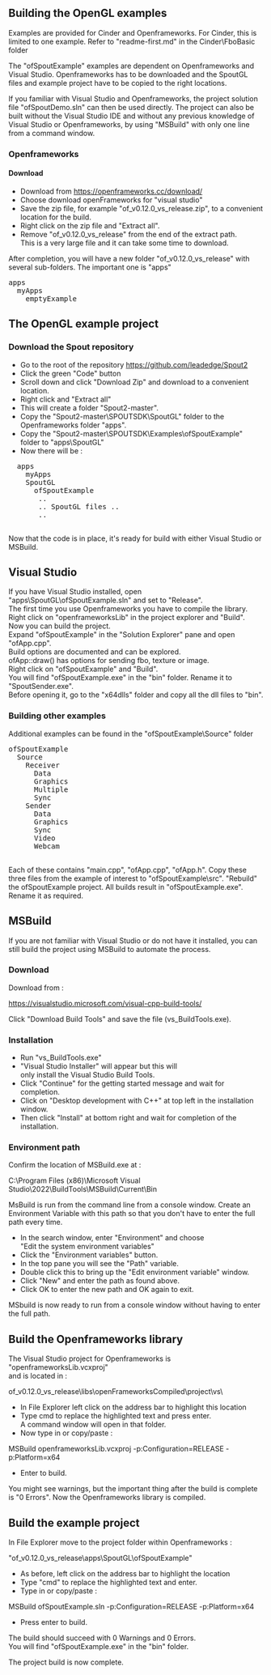 ## Building the OpenGL examples

Examples are provided for Cinder and Openframeworks. For Cinder, this is limited to one example. Refer to "readme-first.md" in the Cinder\FboBasic folder

The "ofSpoutExample" examples are dependent on Openframeworks and Visual Studio. Openframeworks has to be downloaded and the SpoutGL files and example project have to be copied to the right locations.

If you familiar with Visual Studio and Openframeworks, the project solution file "ofSpoutDemo.sln" can then be used directly. The project can also be built without the Visual Studio IDE and without any previous knowledge of Visual Studio or Openframeworks, by using "MSBuild" with only one line from a command window.

### Openframeworks

#### Download

- Download from https://openframeworks.cc/download/
- Choose download openFrameworks for "visual studio"
- Save the zip file, for example "of_v0.12.0_vs_release.zip", to a convenient location for the build.
- Right click on the zip file and "Extract all".
- Remove "of_v0.12.0_vs_release" from the end of the extract path.<br>
  This is a very large file and it can take some time to download.

After completion, you will have a new folder "of_v0.12.0_vs_release" with several sub-folders.
The important one is "apps"
<pre>
apps
  myApps
    emptyExample
</pre>

## The OpenGL example project

### Download the Spout repository

- Go to the root of the repository https://github.com/leadedge/Spout2
- Click the green "Code" button
- Scroll down and click "Download Zip" and download to a convenient location.
- Right click and "Extract all"
- This will create a folder "Spout2-master\".
- Copy the "Spout2-master\SPOUTSDK\SpoutGL" folder to the Openframeworks folder "apps\".
- Copy the "Spout2-master\SPOUTSDK\Examples\ofSpoutExample" folder to "apps\SpoutGL\"
- Now there will be :

<pre>
  apps
    myApps
    SpoutGL
	  ofSpoutExample
	   ..
	   .. SpoutGL files ..
	   ..
 </pre>

Now that the code is in place, it's ready for build with either Visual Studio or MSBuild.

 ## Visual Studio
 
If you have Visual Studio installed, open "apps\SpoutGL\ofSpoutExample.sln" and set to "Release".<br>
The first time you use Openframeworks you have to compile the library.<br>
Right click on "openframeworksLib" in the project explorer and "Build".<br>
Now you can build the project.<br> 
Expand "ofSpoutExample" in the "Solution Explorer" pane and open "ofApp.cpp".<br>
Build options are documented and can be explored.<br>
ofApp::draw() has options for sending fbo, texture or image.<br>
Right click on "ofSpoutExample" and "Build".<br>
You will find "ofSpoutExample.exe" in the "bin" folder. Rename it to "SpoutSender.exe".<br>
Before opening it, go to the "x64dlls" folder and copy all the dll files to "bin".

### Building other examples

Additional examples can be found in the "ofSpoutExample\Source" folder

<pre>
ofSpoutExample
  Source
    Receiver
	  Data
	  Graphics
	  Multiple
	  Sync
    Sender
	  Data
	  Graphics
	  Sync
	  Video
	  Webcam
 </pre>
 
Each of these contains "main.cpp", "ofApp.cpp", "ofApp.h". Copy these three files from the example of interest to "ofSpoutExample\src\". "Rebuild" the ofSpoutExample project. All builds result in "ofSpoutExample.exe". Rename it as required.

   
## MSBuild

If you are not familiar with Visual Studio or do not have it installed, you can still build the project using MSBuild to automate the process.

### Download

Download from :

https://visualstudio.microsoft.com/visual-cpp-build-tools/

Click "Download Build Tools" and save the file (vs_BuildTools.exe).

### Installation

- Run "vs_BuildTools.exe"
- "Visual Studio Installer" will appear but this will<br>only install the Visual Studio Build Tools.
- Click "Continue" for the getting started message and wait for completion.
- Click on "Desktop development with C++" at top left in the installation window.
- Then click "Install" at bottom right and wait for completion of the installation.

### Environment path

Confirm the location of MSBuild.exe at :

C:\Program Files (x86)\Microsoft Visual Studio\2022\BuildTools\MSBuild\Current\Bin

MsBuild is run from the command line from a console window. Create an Environment Variable with this path so that you don't have to enter the full path every time.

- In the search window, enter "Environment" and choose<br>"Edit the system environment variables"
- Click the "Environment variables" button.
- In the top pane you will see the "Path" variable.
- Double click this to bring up the "Edit environment variable" window.
- Click "New" and enter the path as found above.
- Click OK to enter the new path and OK again to exit.

MSbuild is now ready to run from a console window without having to enter the full path.


## Build the Openframeworks library

The Visual Studio project for Openframeworks is "openframeworksLib.vcxproj"<br>
and is located in :

of_v0.12.0_vs_release\libs\openFrameworksCompiled\project\vs\

- In File Explorer left click on the address bar to highlight this location
- Type cmd to replace the highlighted text and press enter.<br>
A command window will open in that folder.
- Now type in or copy/paste :

MSBuild openframeworksLib.vcxproj -p:Configuration=RELEASE -p:Platform=x64

- Enter to build.

You might see warnings, but the important thing after the build is complete is "0 Errors".
Now the Openframeworks library is compiled.

	  
## Build the example project

In File Explorer move to the project folder within Openframeworks :

"of_v0.12.0_vs_release\apps\SpoutGL\ofSpoutExample" 

- As before, left click on the address bar to highlight the location
- Type "cmd" to replace the highlighted text and enter.
- Type in or copy/paste :

MSBuild ofSpoutExample.sln -p:Configuration=RELEASE -p:Platform=x64

- Press enter to build.

The build should succeed with 0 Warnings and 0 Errors.<br>
You will find "ofSpoutExample.exe" in the "bin" folder.<br>

The project build is now complete.

